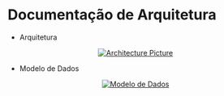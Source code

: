 # Documentação de Arquitetura

- Arquitetura

<div align="center">
  <a href="https://www.figma.com/file/R6EWBTKYPKPhUBhX8DP3G3/Archteture-MATE85?node-id=0%3A1" target="_blank">
      <img src="https://user-images.githubusercontent.com/62779767/158681324-44a48ea3-e746-410a-8b08-07cc60fa25f4.png" alt="Architecture Picture"/>
  </a>
</div>

- Modelo de Dados

<div align="center">
  <a href="./assets/model.mwb" download>
      <img src="https://user-images.githubusercontent.com/62779767/158684462-e74c5fa5-686d-4082-8df0-d741d16b4bcc.png" alt="Modelo de Dados"/>
  </a>
</div>
